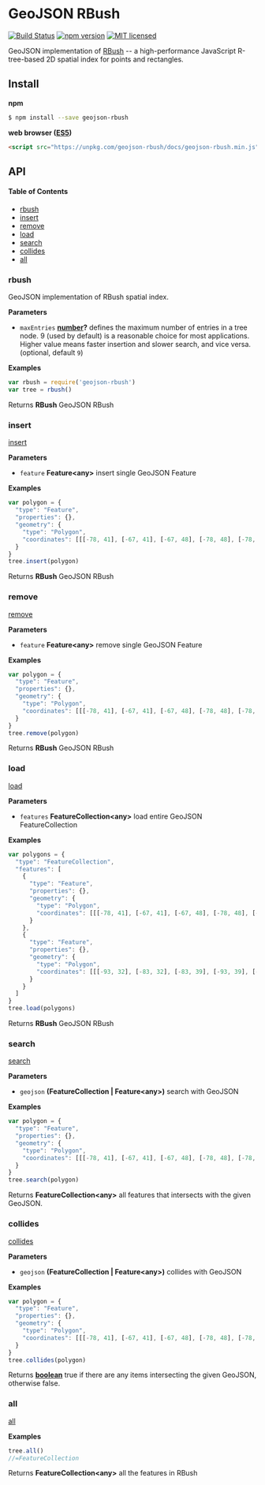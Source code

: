 # GeoJSON RBush

[![Build Status](https://travis-ci.org/DenisCarriere/geojson-rbush.svg?branch=master)](https://travis-ci.org/DenisCarriere/geojson-rbush)
[![npm version](https://badge.fury.io/js/geojson-rbush.svg)](https://badge.fury.io/js/geojson-rbush)
[![MIT licensed](https://img.shields.io/badge/license-MIT-blue.svg)](https://raw.githubusercontent.com/DenisCarriere/geojson-rbush/master/LICENSE)

GeoJSON implementation of [RBush](https://github.com/mourner/rbush) -- a high-performance JavaScript R-tree-based 2D spatial index for points and rectangles.

## Install

**npm**

```bash
$ npm install --save geojson-rbush
```

**web browser ([ES5](https://kangax.github.io/compat-table/es5))**

```html
<script src="https://unpkg.com/geojson-rbush/docs/geojson-rbush.min.js"></script>
```

## API

<!-- Generated by documentation.js. Update this documentation by updating the source code. -->

#### Table of Contents

-   [rbush](#rbush)
-   [insert](#insert)
-   [remove](#remove)
-   [load](#load)
-   [search](#search)
-   [collides](#collides)
-   [all](#all)

### rbush

GeoJSON implementation of RBush spatial index.

**Parameters**

-   `maxEntries` **[number](https://developer.mozilla.org/en-US/docs/Web/JavaScript/Reference/Global_Objects/Number)?** defines the maximum number of entries in a tree node. 9 (used by default) is a
    reasonable choice for most applications. Higher value means faster insertion and slower search, and vice versa. (optional, default `9`)

**Examples**

```javascript
var rbush = require('geojson-rbush')
var tree = rbush()
```

Returns **RBush** GeoJSON RBush

### insert

[insert](https://github.com/mourner/rbush#data-format)

**Parameters**

-   `feature` **Feature&lt;any>** insert single GeoJSON Feature

**Examples**

```javascript
var polygon = {
  "type": "Feature",
  "properties": {},
  "geometry": {
    "type": "Polygon",
    "coordinates": [[[-78, 41], [-67, 41], [-67, 48], [-78, 48], [-78, 41]]]
  }
}
tree.insert(polygon)
```

Returns **RBush** GeoJSON RBush

### remove

[remove](https://github.com/mourner/rbush#removing-data)

**Parameters**

-   `feature` **Feature&lt;any>** remove single GeoJSON Feature

**Examples**

```javascript
var polygon = {
  "type": "Feature",
  "properties": {},
  "geometry": {
    "type": "Polygon",
    "coordinates": [[[-78, 41], [-67, 41], [-67, 48], [-78, 48], [-78, 41]]]
  }
}
tree.remove(polygon)
```

Returns **RBush** GeoJSON RBush

### load

[load](https://github.com/mourner/rbush#bulk-inserting-data)

**Parameters**

-   `features` **FeatureCollection&lt;any>** load entire GeoJSON FeatureCollection

**Examples**

```javascript
var polygons = {
  "type": "FeatureCollection",
  "features": [
    {
      "type": "Feature",
      "properties": {},
      "geometry": {
        "type": "Polygon",
        "coordinates": [[[-78, 41], [-67, 41], [-67, 48], [-78, 48], [-78, 41]]]
      }
    },
    {
      "type": "Feature",
      "properties": {},
      "geometry": {
        "type": "Polygon",
        "coordinates": [[[-93, 32], [-83, 32], [-83, 39], [-93, 39], [-93, 32]]]
      }
    }
  ]
}
tree.load(polygons)
```

Returns **RBush** GeoJSON RBush

### search

[search](https://github.com/mourner/rbush#search)

**Parameters**

-   `geojson` **(FeatureCollection | Feature&lt;any>)** search with GeoJSON

**Examples**

```javascript
var polygon = {
  "type": "Feature",
  "properties": {},
  "geometry": {
    "type": "Polygon",
    "coordinates": [[[-78, 41], [-67, 41], [-67, 48], [-78, 48], [-78, 41]]]
  }
}
tree.search(polygon)
```

Returns **FeatureCollection&lt;any>** all features that intersects with the given GeoJSON.

### collides

[collides](https://github.com/mourner/rbush#collisions)

**Parameters**

-   `geojson` **(FeatureCollection | Feature&lt;any>)** collides with GeoJSON

**Examples**

```javascript
var polygon = {
  "type": "Feature",
  "properties": {},
  "geometry": {
    "type": "Polygon",
    "coordinates": [[[-78, 41], [-67, 41], [-67, 48], [-78, 48], [-78, 41]]]
  }
}
tree.collides(polygon)
```

Returns **[boolean](https://developer.mozilla.org/en-US/docs/Web/JavaScript/Reference/Global_Objects/Boolean)** true if there are any items intersecting the given GeoJSON, otherwise false.

### all

[all](https://github.com/mourner/rbush#search)

**Examples**

```javascript
tree.all()
//=FeatureCollection
```

Returns **FeatureCollection&lt;any>** all the features in RBush
